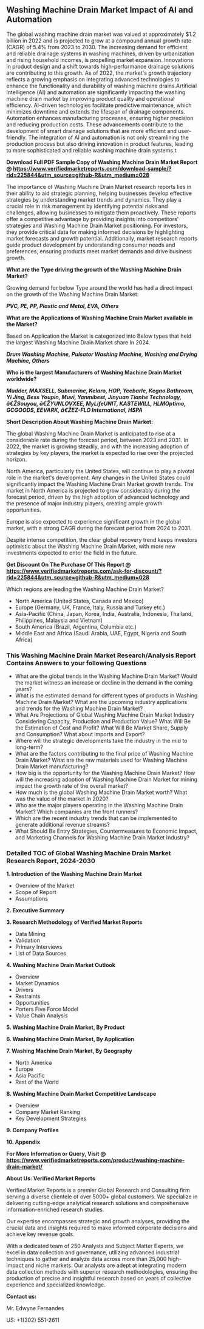 <h2>Washing Machine Drain Market Impact of AI and Automation</h2>The global washing machine drain market was valued at approximately $1.2 billion in 2022 and is projected to grow at a compound annual growth rate (CAGR) of 5.4% from 2023 to 2030. The increasing demand for efficient and reliable drainage systems in washing machines, driven by urbanization and rising household incomes, is propelling market expansion. Innovations in product design and a shift towards high-performance drainage solutions are contributing to this growth. As of 2022, the market's growth trajectory reflects a growing emphasis on integrating advanced technologies to enhance the functionality and durability of washing machine drains.Artificial Intelligence (AI) and automation are significantly impacting the washing machine drain market by improving product quality and operational efficiency. AI-driven technologies facilitate predictive maintenance, which minimizes downtime and extends the lifespan of drainage components. Automation enhances manufacturing processes, ensuring higher precision and reducing production costs. These advancements contribute to the development of smart drainage solutions that are more efficient and user-friendly. The integration of AI and automation is not only streamlining the production process but also driving innovation in product features, leading to more sophisticated and reliable washing machine drain systems.t</p><p id="" class=""><strong>Download Full PDF Sample Copy of Washing Machine Drain Market Report @ <a href="https://www.verifiedmarketreports.com/download-sample/?rid=225844&utm_source=github-R&utm_medium=028" target="_blank">https://www.verifiedmarketreports.com/download-sample/?rid=225844&utm_source=github-R&utm_medium=028</a></strong></p><p>The importance of&nbsp;Washing Machine Drain Market research reports lies in their ability to aid strategic planning, helping businesses develop effective strategies by understanding market trends and dynamics. They play a crucial role in risk management by identifying potential risks and challenges, allowing businesses to mitigate them proactively. These reports offer a competitive advantage by providing insights into competitors' strategies and Washing Machine Drain Market positioning. For investors, they provide critical data for making informed decisions by highlighting market forecasts and growth potential. Additionally, market research reports guide product development by understanding consumer needs and preferences, ensuring products meet market demands and drive business growth.</p><p><strong>What are the&nbsp;Type driving the growth of the Washing Machine Drain Market?</strong></p><p id="" class="">Growing demand for below Type around the world has had a direct impact on the growth of the Washing Machine Drain Market:</p><em><strong>PVC, PE, PP, Plastic and Metal, EVA, Others</strong></em></p><strong>What are the&nbsp;Applications&nbsp;of Washing Machine Drain Market available in the Market?</strong></p><p id="" class="">Based on Application the Market is categorized into Below types that held the largest Washing Machine Drain Market share In 2024.</p><em><strong>Drum Washing Machine, Pulsator Washing Machine, Washing and Drying Machine, Others</strong></em></p><strong>Who is the largest Manufacturers of Washing Machine Drain Market worldwide?</strong></p><p><em><strong>Mudder, MAXSELL, Submarine, Kelaro, HOP, Yeebarle, Kegao Bathroom, Yi Jing, Bess Youpin, Muvi, Yanmibest, Jinyuan Tianhe Technology, â€ŽSouyou, â€ŽYUNLOVXEE, MyLifeUNIT, KASTEWILL, HLMOptimo, GCGOODS, EEVARK, â€ŽEZ-FLO International, HSPA</strong></em></p><p id="" class=""><strong>Short Description About Washing Machine Drain Market:</strong></p><p>The global Washing Machine Drain Market is anticipated to rise at a considerable rate during the forecast period, between 2023 and 2031. In 2022, the market is growing steadily, and with the increasing adoption of strategies by key players, the market is expected to rise over the projected horizon.</p><p>North America, particularly the United States, will continue to play a pivotal role in the market's development. Any changes in the United States could significantly impact the Washing Machine Drain Market growth trends. The market in North America is projected to grow considerably during the forecast period, driven by the high adoption of advanced technology and the presence of major industry players, creating ample growth opportunities.</p><p>Europe is also expected to experience significant growth in the global market, with a strong CAGR during the forecast period from 2024 to 2031.</p><p>Despite intense competition, the clear global recovery trend keeps investors optimistic about the Washing Machine Drain Market, with more new investments expected to enter the field in the future.</p><p id="" class=""><strong>Get Discount On The Purchase Of This Report @ <a href="https://www.verifiedmarketreports.com/ask-for-discount/?rid=225844&utm_source=github-R&utm_medium=028" target="_blank">https://www.verifiedmarketreports.com/ask-for-discount/?rid=225844&utm_source=github-R&utm_medium=028</a></strong></p>Which regions are leading the Washing Machine Drain Market?</p><ul><li>North America (United States, Canada and Mexico)</li><li>Europe (Germany, UK, France, Italy, Russia and Turkey etc.)</li><li>Asia-Pacific (China, Japan, Korea, India, Australia, Indonesia, Thailand, Philippines, Malaysia and Vietnam)</li><li>South America (Brazil, Argentina, Columbia etc.)</li><li>Middle East and Africa (Saudi Arabia, UAE, Egypt, Nigeria and South Africa)</li></ul><h3 id="" class="">This Washing Machine Drain Market Research/Analysis Report Contains Answers to your following Questions</h3><ul><li>What are the global trends in the Washing Machine Drain Market? Would the market witness an increase or decline in the demand in the coming years?</li><li>What is the estimated demand for different types of products in Washing Machine Drain Market? What are the upcoming industry applications and trends for the Washing Machine Drain Market?</li><li>What Are Projections of Global Washing Machine Drain Market Industry Considering Capacity, Production and Production Value? What Will Be the Estimation of Cost and Profit? What Will Be Market Share, Supply and Consumption? What about imports and Export?</li><li>Where will the strategic developments take the industry in the mid to long-term?</li><li>What are the factors contributing to the final price of Washing Machine Drain Market? What are the raw materials used for Washing Machine Drain Market manufacturing?</li><li>How big is the opportunity for the Washing Machine Drain Market? How will the increasing adoption of Washing Machine Drain Market for mining impact the growth rate of the overall market?</li><li>How much is the global Washing Machine Drain Market worth? What was the value of the market In 2020?</li><li>Who are the major players operating in the Washing Machine Drain Market? Which companies are the front runners?</li><li>Which are the recent industry trends that can be implemented to generate additional revenue streams?</li><li>What Should Be Entry Strategies, Countermeasures to Economic Impact, and Marketing Channels for Washing Machine Drain Market Industry?</li></ul><h3 id="" class="">Detailed TOC of Global Washing Machine Drain Market Research Report, 2024-2030</h3><p id="" class=""><strong>1. Introduction of the Washing Machine Drain Market</strong></p><ul><li>Overview of the Market</li><li>Scope of Report</li><li>Assumptions</li></ul><p id="" class=""><strong>2. Executive Summary</strong></p><p id="" class=""><strong>3. Research Methodology of Verified Market Reports</strong></p><ul><li>Data Mining</li><li>Validation</li><li>Primary Interviews</li><li>List of Data Sources</li></ul><p id="" class=""><strong>4. Washing Machine Drain Market Outlook</strong></p><ul><li>Overview</li><li>Market Dynamics</li><li>Drivers</li><li>Restraints</li><li>Opportunities</li><li>Porters Five Force Model</li><li>Value Chain Analysis</li></ul><p id="" class=""><strong>5. Washing Machine Drain Market, By Product</strong></p><p id="" class=""><strong>6. Washing Machine Drain Market, By Application</strong></p><p id="" class=""><strong>7. Washing Machine Drain Market, By Geography</strong></p><ul><li>North America</li><li>Europe</li><li>Asia Pacific</li><li>Rest of the World</li></ul><p id="" class=""><strong>8. Washing Machine Drain Market Competitive Landscape</strong></p><ul><li>Overview</li><li>Company Market Ranking</li><li>Key Development Strategies</li></ul><p id="" class=""><strong>9. Company Profiles</strong></p><p id="" class=""><strong>10. Appendix</strong></p><p id="" class=""><strong>For More Information or Query, Visit @ <a href="https://www.verifiedmarketreports.com/product/washing-machine-drain-market/" target="_blank">https://www.verifiedmarketreports.com/product/washing-machine-drain-market/</a></strong></p><p id="" class=""><strong>About Us: Verified Market Reports</strong></p><p id="" class="">Verified Market Reports is a premier Global Research and Consulting firm serving a diverse clientele of over 5000+ global customers. We specialize in delivering cutting-edge analytical research solutions and comprehensive information-enriched research studies.</p><p id="" class="">Our expertise encompasses strategic and growth analyses, providing the crucial data and insights required to make informed corporate decisions and achieve key revenue goals.</p><p id="" class="">With a dedicated team of 250 Analysts and Subject Matter Experts, we excel in data collection and governance, utilizing advanced industrial techniques to gather and analyze data across more than 25,000 high-impact and niche markets. Our analysts are adept at integrating modern data collection methods with superior research methodologies, ensuring the production of precise and insightful research based on years of collective experience and specialized knowledge.</p><p id="" class=""><strong>Contact us:</strong></p><p id="" class="">Mr. Edwyne Fernandes</p><p id="" class="">US: +1(302) 551-2611</p>